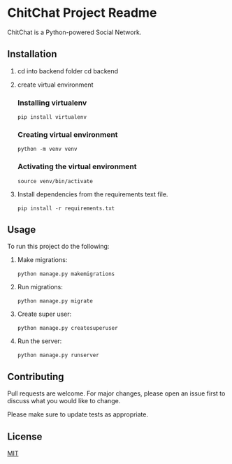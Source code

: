 # ChitChat Project Readme

ChitChat is a Python-powered Social Network.

## Installation

1. cd into backend folder
    cd backend

2. create virtual environment
    ### Installing virtualenv
    ```pip install virtualenv```

    ### Creating virtual environment
    ```python -m venv venv```

    ### Activating the virtual environment
    ```source venv/bin/activate```

3. Install dependencies from the requirements text file.<br><br>
    ```pip install -r requirements.txt```

    

## Usage
To run this project do the following:

1. Make migrations:<br><br>
    ```python manage.py makemigrations```

2. Run migrations:<br><br>
    ```python manage.py migrate```

3. Create super user:<br><br>
    ```python manage.py createsuperuser```

4. Run the server:<br><br>
    ```python manage.py runserver```



## Contributing

Pull requests are welcome. For major changes, please open an issue first
to discuss what you would like to change.

Please make sure to update tests as appropriate.

## License

[MIT](https://choosealicense.com/licenses/mit/)